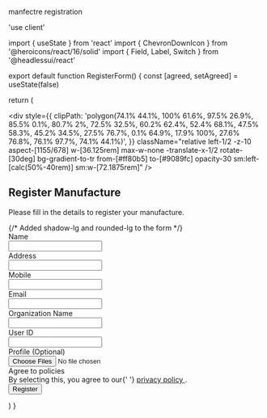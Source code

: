 manfectre registration 

'use client'

import { useState } from 'react'
import { ChevronDownIcon } from '@heroicons/react/16/solid'
import { Field, Label, Switch } from '@headlessui/react'

export default function RegisterForm() {
  const [agreed, setAgreed] = useState(false)

  return (
    <div className="isolate bg-white dark:bg-gray-900 px-6 py-24 sm:py-32 lg:px-8 min-h-screen">
      <div
        aria-hidden="true"
        className="absolute inset-0 -z-10 transform-gpu overflow-hidden blur-3xl"
      >
        <div
          style={{
            clipPath:
              'polygon(74.1% 44.1%, 100% 61.6%, 97.5% 26.9%, 85.5% 0.1%, 80.7% 2%, 72.5% 32.5%, 60.2% 62.4%, 52.4% 68.1%, 47.5% 58.3%, 45.2% 34.5%, 27.5% 76.7%, 0.1% 64.9%, 17.9% 100%, 27.6% 76.8%, 76.1% 97.7%, 74.1% 44.1%)',
          }}
          className="relative left-1/2 -z-10 aspect-[1155/678] w-[36.125rem] max-w-none -translate-x-1/2 rotate-[30deg] bg-gradient-to-tr from-[#ff80b5] to-[#9089fc] opacity-30 sm:left-[calc(50%-40rem)] sm:w-[72.1875rem]"
        />
      </div>
      <div className="mx-auto max-w-2xl text-center">
        <h2 className="text-balance text-4xl font-semibold tracking-tight text-gray-900 dark:text-white sm:text-5xl">Register Manufacture</h2>
        <p className="mt-2 text-lg/8 text-gray-600 dark:text-gray-400">Please fill in the details to register your manufacture.</p>
      </div>
      <form action="#" method="POST" className="mx-auto mt-16 max-w-xl sm:mt-20 shadow-lg rounded-lg p-8 bg-white dark:bg-gray-800">
        {/* Added shadow-lg and rounded-lg to the form */}
        <div className="grid grid-cols-1 gap-x-8 gap-y-6 sm:grid-cols-2">
          <div>
            <label htmlFor="name" className="block text-sm/6 font-semibold text-gray-900 dark:text-gray-100">
              Name
            </label>
            <div className="mt-2.5">
              <input
                id="name"
                name="name"
                type="text"
                required
                className="block w-full rounded-md bg-white dark:bg-gray-700 dark:text-white px-3.5 py-2 text-base text-gray-900 dark:outline-gray-600 outline outline-1 -outline-offset-1 outline-gray-300 placeholder:text-gray-400 focus:outline focus:outline-2 focus:-outline-offset-2 focus:outline-indigo-600"
              />
            </div>
          </div>
          <div>
            <label htmlFor="address" className="block text-sm/6 font-semibold text-gray-900 dark:text-gray-100">
              Address
            </label>
            <div className="mt-2.5">
              <input
                id="address"
                name="address"
                type="text"
                required
                className="block w-full rounded-md bg-white dark:bg-gray-700 dark:text-white px-3.5 py-2 text-base text-gray-900 dark:outline-gray-600 outline outline-1 -outline-offset-1 outline-gray-300 placeholder:text-gray-400 focus:outline focus:outline-2 focus:-outline-offset-2 focus:outline-indigo-600"
              />
            </div>
          </div>
          <div>
            <label htmlFor="mobile" className="block text-sm/6 font-semibold text-gray-900 dark:text-gray-100">
              Mobile
            </label>
            <div className="mt-2.5">
              <input
                id="mobile"
                name="mobile"
                type="text"
                className="block w-full rounded-md bg-white dark:bg-gray-700 dark:text-white px-3.5 py-2 text-base text-gray-900 dark:outline-gray-600 outline outline-1 -outline-offset-1 outline-gray-300 placeholder:text-gray-400 focus:outline focus:outline-2 focus:-outline-offset-2 focus:outline-indigo-600"
              />
            </div>
          </div>
          <div>
            <label htmlFor="email" className="block text-sm/6 font-semibold text-gray-900 dark:text-gray-100">
              Email
            </label>
            <div className="mt-2.5">
              <input
                id="email"
                name="email"
                type="email"
                className="block w-full rounded-md bg-white dark:bg-gray-700 dark:text-white px-3.5 py-2 text-base text-gray-900 dark:outline-gray-600 outline outline-1 -outline-offset-1 outline-gray-300 placeholder:text-gray-400 focus:outline focus:outline-2 focus:-outline-offset-2 focus:outline-indigo-600"
              />
            </div>
          </div>
          <div>
            <label htmlFor="organization-name" className="block text-sm/6 font-semibold text-gray-900 dark:text-gray-100">
              Organization Name
            </label>
            <div className="mt-2.5">
              <input
                id="organization-name"
                name="organization-name"
                type="text"
                required
                className="block w-full rounded-md bg-white dark:bg-gray-700 dark:text-white px-3.5 py-2 text-base text-gray-900 dark:outline-gray-600 outline outline-1 -outline-offset-1 outline-gray-300 placeholder:text-gray-400 focus:outline focus:outline-2 focus:-outline-offset-2 focus:outline-indigo-600"
              />
            </div>
          </div>
          <div>
            <label htmlFor="userid" className="block text-sm/6 font-semibold text-gray-900 dark:text-gray-100">
              User ID
            </label>
            <div className="mt-2.5">
              <input
                id="userid"
                name="userid"
                type="text"
                className="block w-full rounded-md bg-white dark:bg-gray-700 dark:text-white px-3.5 py-2 text-base text-gray-900 dark:outline-gray-600 outline outline-1 -outline-offset-1 outline-gray-300 placeholder:text-gray-400 focus:outline focus:outline-2 focus:-outline-offset-2 focus:outline-indigo-600"
              />
            </div>
          </div>
          <div className="sm:col-span-2">
            <label htmlFor="profile" className="block text-sm/6 font-semibold text-gray-900 dark:text-gray-100">
              Profile (Optional)
            </label>
            <div className="mt-2.5">
              <input
                id="profile"
                name="profile"
                type="file"
                multiple
                accept="image/*,video/*,audio/*,application/*"
                className="block w-full rounded-md bg-white dark:bg-gray-700 dark:text-white px-3.5 py-2 text-base text-gray-900 dark:outline-gray-600 outline outline-1 -outline-offset-1 outline-gray-300 placeholder:text-gray-400 focus:outline focus:outline-2 focus:-outline-offset-2 focus:outline-indigo-600"
              />
            </div>
          </div>
          <Field className="flex gap-x-4 sm:col-span-2">
            <div className="flex h-6 items-center">
              <Switch
                checked={agreed}
                onChange={setAgreed}
                className="group flex w-8 flex-none cursor-pointer rounded-full bg-gray-200 dark:bg-gray-600 p-px ring-1 ring-inset ring-gray-900/5 transition-colors duration-200 ease-in-out focus-visible:outline focus-visible:outline-2 focus-visible:outline-offset-2 focus-visible:outline-indigo-600 data-[checked]:bg-indigo-600"
              >
                <span className="sr-only">Agree to policies</span>
                <span
                  aria-hidden="true"
                  className="size-4 transform rounded-full bg-white dark:bg-gray-800 shadow-sm ring-1 ring-gray-900/5 transition duration-200 ease-in-out group-data-[checked]:translate-x-3.5"
                />
              </Switch>
            </div>
            <Label className="text-sm/6 text-gray-600 dark:text-gray-400">
              By selecting this, you agree to our{' '}
              <a href="#" className="font-semibold text-indigo-600 dark:text-indigo-400">
                privacy&nbsp;policy
              </a>
              .
            </Label>
          </Field>
        </div>
        <div className="mt-10">
          <button
            type="submit"
            className="block w-full rounded-md bg-indigo-600 px-3.5 py-2.5 text-center text-sm font-semibold text-white shadow-sm hover:bg-indigo-500 focus-visible:outline focus-visible:outline-2 focus-visible:outline-offset-2 focus-visible:outline-indigo-600"
          >
            Register
          </button>
        </div>
      </form>
    </div>
  )
}
